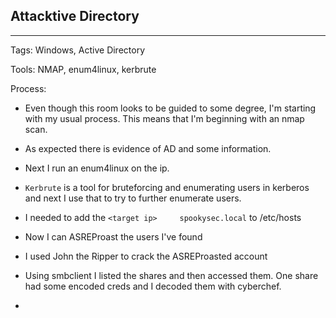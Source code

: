 ## Attacktive Directory

---

Tags: Windows, Active Directory

Tools: NMAP, enum4linux, kerbrute

Process:

* Even though this room looks to be guided to some degree, I'm starting with my usual process. This means that I'm beginning with an nmap scan.

* As expected there is evidence of AD and some information.

* Next I run an enum4linux on the ip.

* `Kerbrute` is a tool for bruteforcing and enumerating users in kerberos and next I use that to try to further enumerate users.

* I needed to add the `<target ip>     spookysec.local` to /etc/hosts

* Now I can ASREProast the users I've found

* I used John the Ripper to crack the ASREProasted account

* Using smbclient I listed the shares and then accessed them. One share had some encoded creds and I decoded them with cyberchef.

* 